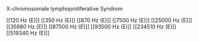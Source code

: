 X-chromosomale lymphoproliferative Syndrom

[[120 Hz (E)]]
[[350 Hz (E)]]
[[870 Hz (E)]]
[[7500 Hz (E)]]
[[25000 Hz (E)]]
[[35680 Hz (E)]]
[[87500 Hz (E)]]
[[93500 Hz (E)]]
[[234510 Hz (E)]]
[[519340 Hz (E)]]